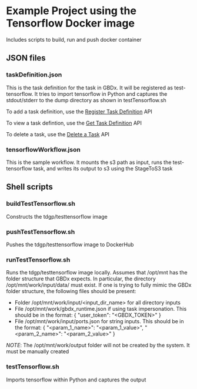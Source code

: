# Example Project using the Tensorflow Docker image

Includes scripts to build, run and push docker container

## JSON files

### taskDefinition.json

This is the task definition for the task in GBDx. It will be registered as test-tensorflow. It tries to import tensorflow in Python and captures the stdout/stderr to the dump directory as shown in testTensorflow.sh

To add a task definition, use the [Register Task Definition](http://gbdxdocs.digitalglobe.com/docs/register-a-task-with-the-task-registry) API

To view a task defintion, use the [Get Task Definition](http://gbdxdocs.digitalglobe.com/docs/get-a-task-definition-from-the-task-registry) API

To delete a task, use the [Delete a Task](http://gbdxdocs.digitalglobe.com/docs/delete-a-task) API

### tensorflowWorkflow.json

This is the sample workflow. It mounts the s3 path as input, runs the test-tensorflow task, and writes its output to s3 using the StageToS3 task

## Shell scripts

### buildTestTensorflow.sh

Constructs the tdgp/testtensorflow image

### pushTestTensorflow.sh

Pushes the tdgp/testtensorflow image to DockerHub

### runTestTensorflow.sh

Runs the tdgp/testtensorflow image locally. Assumes that /opt/mnt has the folder structure that GBDx expects. In particular, the directory /opt/mnt/work/input/data/ must exist. If one is trying to fully mimic the GBDx folder structure, the following files should be present:

+ Folder /opt/mnt/work/input/<input_dir_name> for all directory inputs
+ File /opt/mnt/work/gbdx_runtime.json if using task impersonation. This should be in the format: { "user_token": "<GBDX_TOKEN>" }
+ File /opt/mnt/work/input/ports.json for string inputs. This should be in the format: { "<param_1_name>": "<param_1_value>", "<param_2_name>": "<param_2_value>" }

_NOTE_: The /opt/mnt/work/output folder will not be created by the system. It must be manually created

### testTensorflow.sh

Imports tensorflow within Python and captures the output